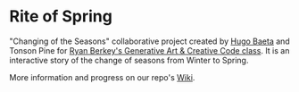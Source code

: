 # Rite of Spring

"Changing of the Seasons" collaborative project created by [Hugo Baeta](http://hugobaeta.com) and Tonson Pine for [Ryan Berkey's Generative Art &amp; Creative Code class](https://github.com/rybotron/wnm498genart_f14/wiki). It is an interactive story of the change of seasons from Winter to Spring.

More information and progress on our repo's [Wiki](https://github.com/hugobaeta/riteofspring/wiki).
